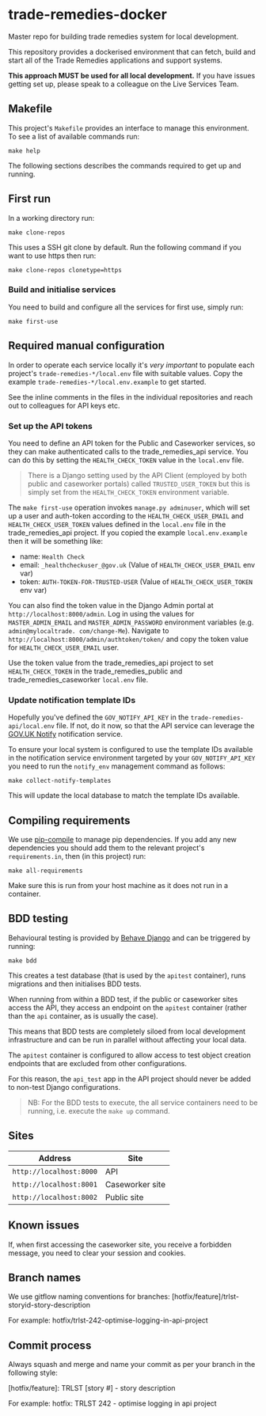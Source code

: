 # trade-remedies-docker
Master repo for building trade remedies system for local development.

This repository provides a dockerised environment that can fetch, build and start all of the
Trade Remedies applications and support systems. 

**This approach MUST be used for all local development.** If you have issues getting set up,
please speak to a colleague on the Live Services Team.

## Makefile
This project's `Makefile` provides an interface to manage this environment.
To see a list of available commands run:

    make help

The following sections describes the commands required to get up and running.

## First run
In a working directory run: 

    make clone-repos

This uses a SSH git clone by default. Run the following command if you want
to use https then run:

    make clone-repos clonetype=https

### Build and initialise services
You need to build and configure all the services for first use, simply run:

    make first-use

## Required manual configuration
In order to operate each service locally it's *very important* to populate each project's
`trade-remedies-*/local.env` file with suitable values. Copy the example
`trade-remedies-*/local.env.example` to get started.

See the inline comments in the files in the individual repositories and reach out to
colleagues for API keys etc. 

### Set up the API tokens
You need to define an API token for the Public and Caseworker services, so 
they can make authenticated calls to the trade_remedies_api service.  You can 
do this by setting the `HEALTH_CHECK_TOKEN` value in the `local.env` file.

> There is a Django setting used by the API Client (employed by both
public and caseworker portals) called `TRUSTED_USER_TOKEN` but this is
simply set from the `HEALTH_CHECK_TOKEN` environment variable.

The `make first-use` operation invokes `manage.py adminuser`, which will set 
up a user and auth-token according to the `HEALTH_CHECK_USER_EMAIL` and 
`HEALTH_CHECK_USER_TOKEN` values defined in the `local.env` file in the
trade_remedies_api project. If you copied the example `local.env.example`
then it will be something like:

- name: `Health Check`
- email: `_healthcheckuser_@gov.uk` (Value of `HEALTH_CHECK_USER_EMAIL` env var)
- token: `AUTH-TOKEN-FOR-TRUSTED-USER` (Value of `HEALTH_CHECK_USER_TOKEN` env var) 

You can also find the token value in the Django Admin portal at
`http://localhost:8000/admin`. Log in using the values for `MASTER_ADMIN_EMAIL`
and `MASTER_ADMIN_PASSWORD` environment variables (e.g. `admin@mylocaltrade.
com/change-Me`). Navigate to `http://localhost:8000/admin/authtoken/token/` 
and copy the token value for `HEALTH_CHECK_USER_EMAIL` user.

Use the token value from the trade_remedies_api project to set 
`HEALTH_CHECK_TOKEN` in the trade_remedies_public and trade_remedies_caseworker
`local.env` file.

### Update notification template IDs
Hopefully you've defined the `GOV_NOTIFY_API_KEY` in the `trade-remedies-api/local.env` file.
If not, do it now, so that the API service can leverage the
[GOV.UK Notify](https://www.notifications.service.gov.uk) notification service.

To ensure your local system is configured to use the template IDs available in
the notification service environment targeted by your `GOV_NOTIFY_API_KEY`
you need to run the `notify_env` management command as follows:
   
    make collect-notify-templates

This will update the local database to match the template IDs available.
 
## Compiling requirements
We use [pip-compile](https://github.com/jazzband/pip-tools) to manage pip dependencies. If you add
any new dependencies you should add them to the relevant project's `requirements.in`, then
(in this project) run:

    make all-requirements

Make sure this is run from your host machine as it does not run in a container.

## BDD testing
Behavioural testing is provided by [Behave Django](https://github.com/behave/behave-django)
and can be triggered by running:

    make bdd

This creates a test database (that is used by the `apitest` container), runs migrations and then
initialises BDD tests.

When running from within a BDD test, if the public or caseworker sites access the API, they access
an endpoint on the `apitest` container (rather than the `api` container, as is usually the case).

This means that BDD tests are completely siloed from local development infrastructure and can be run
in parallel without affecting your local data.

The `apitest` container is configured to allow access to test object creation endpoints that are
excluded from other configurations.

For this reason, the `api_test` app in the API project should never be added to non-test Django
configurations.

> NB: For the BDD tests to execute, the all service containers need to be
> running, i.e. execute the `make up` command.

## Sites

| Address | Site |
| ------------- | ------------- |
| `http://localhost:8000` | API |
| `http://localhost:8001` | Caseworker site |
| `http://localhost:8002` | Public site |

## Known issues

If, when first accessing the caseworker site, you receive a forbidden message, you need to clear your
session and cookies.

## Branch names
We use gitflow naming conventions for branches:
[hotfix/feature]/trlst-storyid-story-description

For example:
hotfix/trlst-242-optimise-logging-in-api-project 

## Commit process
Always squash and merge and name your commit as per your branch in the following style:

[hotfix/feature]: TRLST [story #] - story description

For example:
hotfix: TRLST 242 - optimise logging in api project

